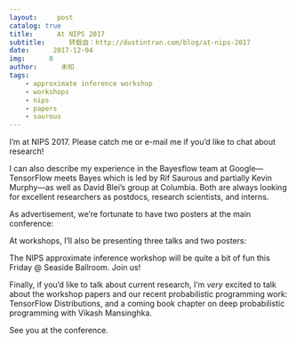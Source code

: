 ```yaml
---
layout:     post
catalog: true
title:      At NIPS 2017
subtitle:      转载自：http://dustintran.com/blog/at-nips-2017
date:      2017-12-04
img:      0
author:      未知
tags:
    - approximate inference workshop
    - workshops
    - nips
    - papers
    - saurous
---
```


I’m at NIPS 2017.
Please catch me or e-mail me if you’d like to chat about research!


I can also describe my experience in
the Bayesflow team at Google—TensorFlow meets Bayes which is led by Rif
Saurous and partially
Kevin Murphy—as
well as David Blei’s group at
Columbia. Both are always looking for excellent researchers as
postdocs, research scientists, and interns.

As advertisement, we’re fortunate to have two posters at the main conference:

At workshops, I’ll also be presenting three talks and two posters:

The NIPS approximate inference workshop will be quite a bit of fun this Friday @ Seaside Ballroom. Join us!

Finally, if you’d like to talk about current research, I’m *very*
excited to talk about the workshop papers and our recent probabilistic
programming work: TensorFlow Distributions, and a coming book chapter on deep probabilistic programming with Vikash Mansinghka.

See you at the conference.
